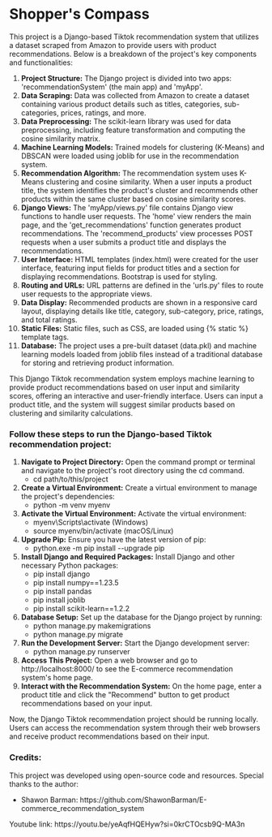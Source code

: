 # Shopper's Compass
<p>This project is a Django-based Tiktok recommendation system that utilizes a dataset scraped from Amazon to provide users with product recommendations. Below is a breakdown of the project's key components and functionalities:</p>

<ol>
  <li><strong>Project Structure:</strong> The Django project is divided into two apps: 'recommendationSystem' (the main app) and 'myApp'.</li>
  <li><strong>Data Scraping:</strong> Data was collected from Amazon to create a dataset containing various product details such as titles, categories, sub-categories, prices, ratings, and more. </li>
  <li><strong>Data Preprocessing:</strong> The scikit-learn library was used for data preprocessing, including feature transformation and computing the cosine similarity matrix.</li>
  <li><strong>Machine Learning Models:</strong> Trained models for clustering (K-Means) and DBSCAN were loaded using joblib for use in the recommendation system.</li>
  <li><strong>Recommendation Algorithm:</strong> The recommendation system uses K-Means clustering and cosine similarity. When a user inputs a product title, the system identifies the product's cluster and recommends other products within the same cluster based on cosine similarity scores.</li>
  <li><strong>Django Views:</strong> The 'myApp/views.py' file contains Django view functions to handle user requests. The 'home' view renders the main page, and the 'get_recommendations' function generates product recommendations. The 'recommend_products' view processes POST requests when a user submits a product title and displays the recommendations.</li>
  <li><strong>User Interface:</strong> HTML templates (index.html) were created for the user interface, featuring input fields for product titles and a section for displaying recommendations. Bootstrap is used for styling.</li>
  <li><strong>Routing and URLs:</strong> URL patterns are defined in the 'urls.py' files to route user requests to the appropriate views.</li>
  <li><strong>Data Display:</strong> Recommended products are shown in a responsive card layout, displaying details like title, category, sub-category, price, ratings, and total ratings.</li>
  <li><strong>Static Files:</strong> Static files, such as CSS, are loaded using {% static %} template tags.</li>
  <li><strong>Database:</strong> The project uses a pre-built dataset (data.pkl) and machine learning models loaded from joblib files instead of a traditional database for storing and retrieving product information.</li>
</ol>

<p>This Django Tiktok recommendation system employs machine learning to provide product recommendations based on user input and similarity scores, offering an interactive and user-friendly interface. Users can input a product title, and the system will suggest similar products based on clustering and similarity calculations.</p>

<h3> Follow these steps to run the Django-based Tiktok recommendation project:</h3>

<ol>
  <li><strong>Navigate to Project Directory:</strong> Open the command prompt or terminal and navigate to the project's root directory using the cd command. 
  <ul>
    <li>cd path/to/this/project</li>
  </ul>
  </li>
  <li><strong>Create a Virtual Environment:</strong> Create a virtual environment to manage the project's dependencies:
  <ul>
    <li>python -m venv myenv</li>
  </ul>
  </li>
  <li><strong>Activate the Virtual Environment:</strong> Activate the virtual environment:
  <ul>
    <li>myenv\Scripts\activate   (Windows)</li>
    <li>source myenv/bin/activate   (macOS/Linux)</li>
  </ul>
  </li>
  <li><strong>Upgrade Pip:</strong> Ensure you have the latest version of pip:
  <ul>
    <li>python.exe -m pip install --upgrade pip</li>
  </ul>
  </li>
  <li><strong>Install Django and Required Packages:</strong> Install Django and other necessary Python packages:
  <ul>
    <li>pip install django</li>
    <li>pip install numpy==1.23.5</li>
    <li>pip install pandas</li>
    <li>pip install joblib</li>
    <li>pip install scikit-learn==1.2.2</li>
  </ul>
  </li>
  <li><strong>Database Setup:</strong> Set up the database for the Django project by running:
  <ul>
    <li>python manage.py makemigrations</li>
    <li>python manage.py migrate</li>
  </ul>
  </li>
  <li><strong>Run the Development Server:</strong> Start the Django development server:
  <ul>
    <li>python manage.py runserver</li>
  </ul>
  </li>
  <li><strong>Access This Project:</strong> Open a web browser and go to http://localhost:8000/ to see the E-commerce recommendation system's home page.</li>
  <li><strong>Interact with the Recommendation System:</strong> On the home page, enter a product title and click the "Recommend" button to get product recommendations based on your input.</li>
</ol>

<p>Now, the Django Tiktok recommendation project should be running locally. Users can access the recommendation system through their web browsers and receive product recommendations based on their input.</p>

<h3> Credits: </h3>
<p>This project was developed using open-source code and resources. Special thanks to the author:</p>
<ul>
  <li>Shawon Barman: https://github.com/ShawonBarman/E-commerce_recommendation_system </li>
</ul>

<p>Youtube link: https://youtu.be/yeAqfHQEHyw?si=0krCTOcsb9Q-MA3n</p>